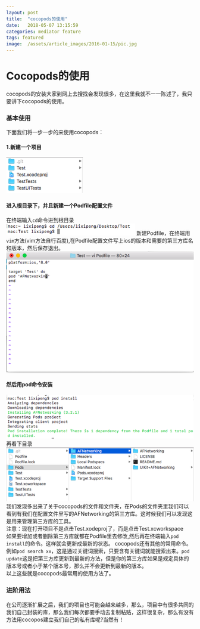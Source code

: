 ```yaml
---
layout: post
title:  "cocopods的使用"
date:   2018-05-07 13:15:59
categories: mediator feature
tags: featured
image:  /assets/article_images/2016-01-15/pic.jpg
---
```

# **Cocopods的使用**

cocopods的安装大家到网上去搜找会发现很多，在这里我就不一一陈述了，我只要讲下cocopods的使用。
### **基本使用**
下面我们将一步一步的来使用cocopods：
#### **1.新建一个项目**
![](/assets/article_images/2018-05-07/pic1.png)
#### **进入根目录下，并且新建一个Podfile配置文件**
在终端输入`cd`命令进到根目录
![](/assets/article_images/2018-05-07/pic2.png)
新建Podfile，在终端用`vim`方法(vim方法自行百度),在Podfile配置文件写上ios的版本和需要的第三方库名和版本，然后保存退出。
![](/assets/article_images/2018-05-07/pic3.png)
#### **然后用pod命令安装**
![](/assets/article_images/2018-05-07/pic4.png)
再看下目录
![](/assets/article_images/2018-05-07/pic5.png)
我们发现多出来了关于cocopods的文件和文件夹，在Pods的文件夹里我们可以看到有我们在配置文件里写的AFNetworking的第三方库。这时候我们可以发现这是用来管理第三方库的工具。  
注意：现在打开项目不是点击Test.xodeproj了，而是点击Test.xcworkspace  
如果要增加或者删除第三方库就都在Podfile里去修改,然后再在终端输入`pod install`的命令。这样就会更新成最新的状态。
cocopods还有其他的常用命令。例如`pod search xx`，这是通过关键词搜索，只要含有关键词就能搜索出来。`pod update`这是把第三方库更新到最新的方法，但是你的第三方库如果是规定具体的版本号或者小于某个版本号，那么并不会更新到最新的版本。  
以上这些就是cocopods最常用的使用方法了。
### **进阶用法**
在公司逐渐扩展之后，我们的项目也可能会越来越多，那么，项目中有很多共同的我们自己封装的库，那么我们每次都要手动去复制粘贴，这样很复杂，那么有没有方法用cocopos建立我们自己的私有库呢?当然有！






